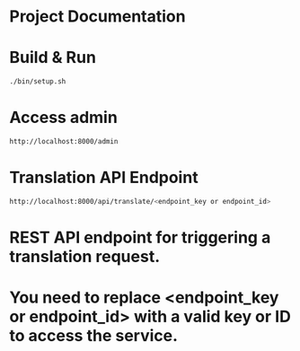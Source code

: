 # Project Documentation

# Build & Run
```sh
./bin/setup.sh
```

# Access admin
```sh
http://localhost:8000/admin
```

# Translation API Endpoint
```sh
http://localhost:8000/api/translate/<endpoint_key or endpoint_id>
```

# REST API endpoint for triggering a translation request.
# You need to replace <endpoint_key or endpoint_id> with a valid key or ID to access the service.


